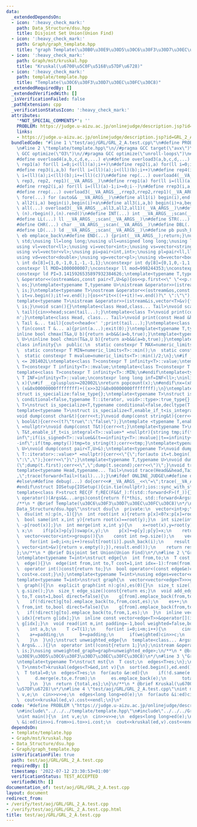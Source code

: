 ```yaml
---
data:
  _extendedDependsOn:
  - icon: ':heavy_check_mark:'
    path: Data_Structure/dsu.hpp
    title: Disjoint Set Union(Union Find)
  - icon: ':heavy_check_mark:'
    path: Graph/graph_template.hpp
    title: "graph Template(\u30B0\u30E9\u30D5\u30C6\u30F3\u30D7\u30EC\u30FC\u30C8)"
  - icon: ':heavy_check_mark:'
    path: Graph/mst/kruskal.hpp
    title: "Kruskal(\u6700\u5C0F\u5168\u57DF\u6728)"
  - icon: ':heavy_check_mark:'
    path: template/template.hpp
    title: "Template(\u30C6\u30F3\u30D7\u30EC\u30FC\u30C8)"
  _extendedRequiredBy: []
  _extendedVerifiedWith: []
  _isVerificationFailed: false
  _pathExtension: cpp
  _verificationStatusIcon: ':heavy_check_mark:'
  attributes:
    '*NOT_SPECIAL_COMMENTS*': ''
    PROBLEM: https://judge.u-aizu.ac.jp/onlinejudge/description.jsp?id=GRL_2_A
    links:
    - https://judge.u-aizu.ac.jp/onlinejudge/description.jsp?id=GRL_2_A
  bundledCode: "#line 1 \"test/aoj/GRL/GRL_2_A.test.cpp\"\n#define PROBLEM \"https://judge.u-aizu.ac.jp/onlinejudge/description.jsp?id=GRL_2_A\"\
    \n#line 2 \"template/template.hpp\"\n//#pragma GCC target(\"avx\")\n//#pragma\
    \ GCC optimize(\"O3\")\n//#pragma GCC optimize(\"unroll-loops\")\n#include<bits/stdc++.h>\n\
    #define overload4(a,b,c,d,e,...) e\n#define overload3(a,b,c,d,...) d\n#define\
    \ rep1(a) for(ll i=0;i<(ll)(a);i++)\n#define rep2(i,a) for(ll i=0;i<(ll)(a);i++)\n\
    #define rep3(i,a,b) for(ll i=(ll)(a);i<(ll)(b);i++)\n#define rep4(i,a,b,c) for(ll\
    \ i=(ll)(a);i<(ll)(b);i+=(ll)(c))\n#define rep(...) overload4(__VA_ARGS__, rep4,\
    \ rep3, rep2, rep1)(__VA_ARGS__)\n#define rrep1(a) for(ll i=(ll)(a)-1;i>=0;i--)\n\
    #define rrep2(i,a) for(ll i=(ll)(a)-1;i>=0;i--)\n#define rrep3(i,a,b) for(ll i=(ll)(b)-1;i>=(ll)(a);i--)\n\
    #define rrep(...) overload3(__VA_ARGS__,rrep3,rrep2,rrep1)(__VA_ARGS__)\n#define\
    \ fore(...) for (auto&& __VA_ARGS__)\n#define all1(i) begin(i),end(i)\n#define\
    \ all2(i,a) begin(i),begin(i)+a\n#define all3(i,a,b) begin(i)+a,begin(i)+b\n#define\
    \ all(...) overload3(__VA_ARGS__,all3,all2,all1)(__VA_ARGS__)\n#define rall(n)\
    \ (n).rbegin(),(n).rend()\n#define INT(...) int __VA_ARGS__;scan(__VA_ARGS__)\n\
    #define LL(...) ll __VA_ARGS__;scan(__VA_ARGS__)\n#define STR(...) string __VA_ARGS__;scan(__VA_ARGS__)\n\
    #define CHR(...) char __VA_ARGS__;scan(__VA_ARGS__)\n#define DBL(...) double __VA_ARGS__;scan(__VA_ARGS__)\n\
    #define LD(...) ld __VA_ARGS__;scan(__VA_ARGS__)\n#define pb push_back\n#define\
    \ eb emplace_back\n#define END(...) {print(__VA_ARGS__);return;}\nusing namespace\
    \ std;\nusing ll=long long;\nusing ull=unsigned long long;\nusing ld=long double;\n\
    using vl=vector<ll>;\nusing vi=vector<int>;\nusing vs=vector<string>;\nusing vc=vector<char>;\n\
    using vvl=vector<vl>;\nusing pi=pair<int,int>;\nusing pl=pair<ll,ll>;\nusing vvc=vector<vc>;\n\
    using vd=vector<double>;\nusing vp=vector<pl>;\nusing vb=vector<bool>;\nconstexpr\
    \ int dx[8]={1,0,-1,0,1,-1,-1,1};\nconstexpr int dy[8]={0,1,0,-1,1,1,-1,-1};\n\
    constexpr ll MOD=1000000007;\nconstexpr ll mod=998244353;\nconstexpr ld EPS=1e-8;\n\
    constexpr ld PI=3.1415926535897932384626;\ntemplate<typename T,typename U>\nostream\
    \ &operator<<(ostream&os,const pair<T,U>&p){os<<p.first<<\" \"<<p.second;return\
    \ os;}\ntemplate<typename T,typename U>\nistream &operator>>(istream&is,pair<T,U>&p){is>>p.first>>p.second;return\
    \ is;}\ntemplate<typename T>\nostream &operator<<(ostream&os,const vector<T>&v){for(auto\
    \ it=v.begin();it!=v.end();){os<<*it<<((++it)!=v.end()?\" \":\"\");}return os;}\n\
    template<typename T>\nistream &operator>>(istream&is,vector<T>&v){for(T &in:v){is>>in;}return\
    \ is;}\nvoid scan(){}\ntemplate<class Head,class... Tail>\nvoid scan(Head&head,Tail&...\
    \ tail){cin>>head;scan(tail...);}\ntemplate<class T>\nvoid print(const T &t){cout<<t<<'\\\
    n';}\ntemplate<class Head, class... Tail>\nvoid print(const Head &head, const\
    \ Tail &... tail){cout<<head<<' ';print(tail...);}\ntemplate<class... T>\nvoid\
    \ fin(const T &... a){print(a...);exit(0);}\ntemplate<typename T,typename U>\n\
    inline bool chmax(T&a,U b){return a<b&&(a=b,true);}\ntemplate<typename T,typename\
    \ U>\ninline bool chmin(T&a,U b){return a>b&&(a=b,true);}\ntemplate<typename T>\n\
    class infinity{\n  public:\n  static constexpr T MAX=numeric_limits<T>::max();\n\
    \  static constexpr T MIN=numeric_limits<T>::min();\n  static constexpr T value=numeric_limits<T>::max()/2;\n\
    \  static constexpr T mvalue=numeric_limits<T>::min()/2;\n};\n#if __cplusplus\
    \ <= 201402L\ntemplate<class T>constexpr T infinity<T>::value;\ntemplate<class\
    \ T>constexpr T infinity<T>::mvalue;\ntemplate<class T>constexpr T infinity<T>::MAX;\n\
    template<class T>constexpr T infinity<T>::MIN;\n#endif\ntemplate<typename T>constexpr\
    \ T INF=infinity<T>::value;\nconstexpr long long inf=INF<ll>;\ninline int popcnt(ull\
    \ x){\n#if __cplusplus>=202002L\nreturn popcount(x);\n#endif\nx=(x&0x5555555555555555)+((x>>1)&0x5555555555555555);x=(x&0x3333333333333333)+((x>>2)&0x3333333333333333);x=(x&0x0f0f0f0f0f0f0f0f)+((x>>4)&0x0f0f0f0f0f0f0f0f);x=(x&0x00ff00ff00ff00ff)+((x>>8)&0x00ff00ff00ff00ff);x=(x&0x0000ffff0000ffff)+((x>>16)&0x0000ffff0000ffff);return\
    \ (x&0x00000000ffffffff)+((x>>32)&0x00000000ffffffff);\n}\ntemplate<typename T,typename=void>\n\
    struct is_specialize:false_type{};\ntemplate<typename T>\nstruct is_specialize<T,typename\
    \ conditional<false,typename T::iterator, void>::type>:true_type{};\ntemplate<typename\
    \ T>\nstruct is_specialize<T,typename conditional<false,decltype(T::first),void>::type>:true_type{};\n\
    template<typename T>\nstruct is_specialize<T,enable_if_t<is_integral<T>::value,void>>:true_type{};\n\
    void dump(const char&t){cerr<<t;}\nvoid dump(const string&t){cerr<<t;}\nvoid dump(const\
    \ bool&t){cerr<<(t?\"true\":\"false\");}\ntemplate <typename T,enable_if_t<!is_specialize<T>::value,nullptr_t>\
    \ =nullptr>\nvoid dump(const T&t){cerr<<t;}\ntemplate<typename T>\nvoid dump(const\
    \ T&t,enable_if_t<is_integral<T>::value>* =nullptr){string tmp;if(t==infinity<T>::value||t==infinity<T>::MAX)tmp=\"\
    inf\";if(is_signed<T>::value&&(t==infinity<T>::mvalue||t==infinity<T>::MIN))tmp=\"\
    -inf\";if(tmp.empty())tmp=to_string(t);cerr<<tmp;}\ntemplate<typename T,typename\
    \ U>\nvoid dump(const pair<T,U>&);\ntemplate<typename T>\nvoid dump(const T&t,enable_if_t<!is_void<typename\
    \ T::iterator>::value>* =nullptr){cerr<<\"{\";for(auto it=t.begin();it!=t.end();){dump(*it);cerr<<(++it==t.end()?\"\
    \":\",\");}cerr<<\"}\";}\ntemplate<typename T,typename U>\nvoid dump(const pair<T,U>&t){cerr<<\"\
    (\";dump(t.first);cerr<<\",\";dump(t.second);cerr<<\")\";}\nvoid trace(){cerr<<endl;}\n\
    template<typename Head,typename... Tail>\nvoid trace(Head&&head,Tail&&... tail){dump(head);if(sizeof...(tail))cerr<<\"\
    ,\";trace(forward<Tail>(tail)...);}\n#ifdef ONLINE_JUDGE\n#define debug(...) (void(0))\n\
    #else\n#define debug(...) do{cerr<<#__VA_ARGS__<<\"=\";trace(__VA_ARGS__);}while(0)\n\
    #endif\nstruct IOSetup{IOSetup(){cin.tie(nullptr);ios::sync_with_stdio(false);cout.tie(0);cout<<fixed<<setprecision(12);cerr<<fixed<<setprecision(12);}};\n\
    template<class F>struct REC{F f;REC(F&&f_):f(std::forward<F>(f_)){}template<class...Args>auto\
    \ operator()(Args&&...args)const{return f(*this, std::forward<Args>(args)...);}};\n\
    /**\n * @brief Template(\u30C6\u30F3\u30D7\u30EC\u30FC\u30C8)\n*/\n#line 2 \"\
    Data_Structure/dsu.hpp\"\nstruct dsu{\n  private:\n  vector<int>p;\n  public:\n\
    \  dsu(int n):p(n,-1){}\n  int root(int x){return p[x]<0?x:p[x]=root(p[x]);}\n\
    \  bool same(int x,int y){return root(x)==root(y);}\n  int size(int x){return\
    \ -p[root(x)];}\n  int merge(int x,int y){\n    x=root(x),y=root(y);\n    if(x==y)return\
    \ x;\n    if(p[x]>p[y])swap(x,y);\n    p[x]+=p[y];p[y]=x;\n    return x;\n  }\n\
    \  vector<vector<int>>groups(){\n    const int n=p.size();\n    vector<vector<int>>result(n);\n\
    \    for(int i=0;i<n;i++)result[root(i)].push_back(i);\n    result.erase(remove_if(result.begin(),result.end(),[](const\
    \ vector<int>&v){return v.empty();}),result.end());\n    return result;\n  }\n\
    };\n/**\n * @brief Disjoint Set Union(Union Find)\n*/\n#line 2 \"Graph/graph_template.hpp\"\
    \ntemplate<typename T=int>\nstruct edge{\n  int from,to;\n  T cost;\n  int idx;\n\
    \  edge(){}\n  edge(int from,int to,T cost=1,int idx=-1):from(from),to(to),cost(cost),idx(idx){}\n\
    \  operator int()const{return to;}\n  bool operator<(const edge&e)const{return\
    \ cost<e.cost;}\n};\ntemplate<typename T=int>\nusing edges=vector<edge<T>>;\n\
    template<typename T=int>\nstruct graph{\n  vector<vector<edge<T>>>g;\n  int es;\n\
    \  graph(){}\n  explicit graph(int n):g(n),es(0){}\n  size_t size()const{return\
    \ g.size();}\n  size_t edge_size()const{return es;}\n  void add_edge(int from,int\
    \ to,T cost=1,bool direct=false){\n    g[from].emplace_back(from,to,cost,es);\n\
    \    if(!direct)g[to].emplace_back(to,from,cost,es);\n    es++;\n  }\n  void add_edge(int\
    \ from,int to,bool direct=false){\n    g[from].emplace_back(from,to,1,es);\n \
    \   if(!direct)g[to].emplace_back(to,from,1,es);\n  }\n  inline vector<edge<T>>&operator[](int\
    \ idx){return g[idx];}\n  inline const vector<edge<T>>&operator[](int idx)const{return\
    \ g[idx];}\n  void read(int m,int padding=-1,bool weighted=false,bool direct=false){\n\
    \    int a,b;\n    T c=T(1);\n    for(int i=0;i<m;i++){\n      cin>>a>>b;\n  \
    \    a+=padding;\n      b+=padding;\n      if(weighted)cin>>c;\n      add_edge(a,b,c,direct);\n\
    \    }\n  }\n};\nstruct unweighted_edge{\n  template<class... Args>unweighted_edge(const\
    \ Args&...){}\n  operator int()const{return 1;}\n};\nistream &operator>>(istream&is,unweighted_edge&c){c=unweighted_edge();return\
    \ is;}\nusing unweighted_graph=graph<unweighted_edge>;\n/**\n * @brief graph Template(\u30B0\
    \u30E9\u30D5\u30C6\u30F3\u30D7\u30EC\u30FC\u30C8)\n*/\n#line 3 \"Graph/mst/kruskal.hpp\"\
    \ntemplate<typename T>\nstruct mst{\n  T cost;\n  edges<T>es;\n};\ntemplate<typename\
    \ T>\nmst<T>kruskal(edges<T>&ed,int v){\n  sort(ed.begin(),ed.end());\n  dsu d(v);\n\
    \  T total=0;\n  edges<T>es;\n  for(auto &e:ed){\n    if(!d.same(e.to,e.from)){\n\
    \      d.merge(e.to,e.from);\n      es.emplace_back(e);\n      total+=e.cost;\n\
    \    }\n  }\n  return {total,es};\n}\n/**\n * @brief Kruskal(\u6700\u5C0F\u5168\
    \u57DF\u6728)\n*/\n#line 4 \"test/aoj/GRL/GRL_2_A.test.cpp\"\nint main(){\n  int\
    \ v,e;\n  cin>>v>>e;\n  edges<long long>ed(e);\n  for(auto &i:ed)cin>>i.from>>i.to>>i.cost;\n\
    \  cout<<kruskal(ed,v).cost<<endl;\n}\n"
  code: "#define PROBLEM \"https://judge.u-aizu.ac.jp/onlinejudge/description.jsp?id=GRL_2_A\"\
    \n#include\"../../../template/template.hpp\"\n#include\"../../../Graph/mst/kruskal.hpp\"\
    \nint main(){\n  int v,e;\n  cin>>v>>e;\n  edges<long long>ed(e);\n  for(auto\
    \ &i:ed)cin>>i.from>>i.to>>i.cost;\n  cout<<kruskal(ed,v).cost<<endl;\n}"
  dependsOn:
  - template/template.hpp
  - Graph/mst/kruskal.hpp
  - Data_Structure/dsu.hpp
  - Graph/graph_template.hpp
  isVerificationFile: true
  path: test/aoj/GRL/GRL_2_A.test.cpp
  requiredBy: []
  timestamp: '2022-07-12 23:30:53+01:00'
  verificationStatus: TEST_ACCEPTED
  verifiedWith: []
documentation_of: test/aoj/GRL/GRL_2_A.test.cpp
layout: document
redirect_from:
- /verify/test/aoj/GRL/GRL_2_A.test.cpp
- /verify/test/aoj/GRL/GRL_2_A.test.cpp.html
title: test/aoj/GRL/GRL_2_A.test.cpp
---
```

